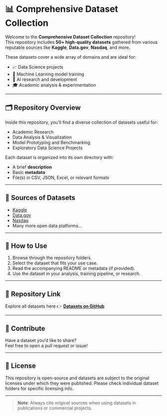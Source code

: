 # 📊 Comprehensive Dataset Collection

Welcome to the **Comprehensive Dataset Collection** repository!  
This repository includes **50+ high-quality datasets** gathered from various reputable sources like **Kaggle**, **Data.gov**, **Nasdaq**, and more.

These datasets cover a wide array of domains and are ideal for:

- 📈 Data Science projects  
- 🤖 Machine Learning model training  
- 🧠 AI research and development  
- 🎓 Academic analysis & experimentation  

---

## 🗂️ Repository Overview

Inside this repository, you’ll find a diverse collection of datasets useful for:

- Academic Research  
- Data Analysis & Visualization  
- Model Prototyping and Benchmarking  
- Exploratory Data Science Projects  

Each dataset is organized into its own directory with:

- A brief **description**  
- Basic **metadata**  
- File(s) in CSV, JSON, Excel, or relevant formats

---

## 🔗 Sources of Datasets

- [Kaggle](https://www.kaggle.com/)
- [Data.gov](https://www.data.gov/)
- [Nasdaq](https://www.nasdaq.com/)
- Many more open data platforms...

---

## 🚀 How to Use

1. Browse through the repository folders.
2. Select the dataset that fits your use case.
3. Read the accompanying README or metadata (if provided).
4. Use the dataset in your analysis, training pipeline, or research.

---

## 📎 Repository Link

Explore all datasets here 👉 [**Datasets on GitHub**](https://github.com/saikotislam07/DataSets)

---

## 🙌 Contribute

Have a dataset you’d like to share?  
Feel free to open a pull request or issue!

---

## 📄 License

This repository is open-source and datasets are subject to the original licenses under which they were published. Please check individual dataset folders for specific licensing info.

---

> **Note**: Always cite original sources when using datasets in publications or commercial projects.
